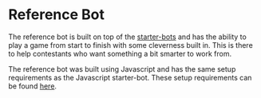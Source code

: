 # Reference Bot

The reference bot is built on top of the [starter-bots](https://github.com/EntelectChallenge/2019-Worms/tree/develop/starter-bots) 
and has the ability to play a game from start to finish with some cleverness built in. This is there to help contestants who want something a bit smarter to work from.

The reference bot was built using Javascript and has the same setup requirements as the Javascript starter-bot. 
These setup requirements can be found [here](https://github.com/EntelectChallenge/2019-Worms/tree/develop/starter-bots/javascript).